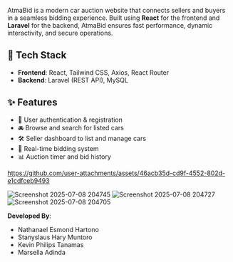
AtmaBid is a modern car auction website that connects sellers and buyers in a seamless bidding experience. Built using **React** for the frontend and **Laravel** for the backend, AtmaBid ensures fast performance, dynamic interactivity, and secure operations.

## 🔧 Tech Stack

- **Frontend**: React, Tailwind CSS, Axios, React Router
- **Backend**: Laravel (REST API), MySQL


## ✨ Features

- 🔐 User authentication & registration
- 🚘 Browse and search for listed cars
- 🛠️ Seller dashboard to list and manage cars
- 💸 Real-time bidding system
- 📊 Auction timer and bid history



https://github.com/user-attachments/assets/46acb35d-cd9f-4552-802d-e1cdfceb9493

![Screenshot 2025-07-08 204745](https://github.com/user-attachments/assets/7c057721-90aa-4dc0-9be4-53158c657fcc)
![Screenshot 2025-07-08 204727](https://github.com/user-attachments/assets/d240eb5a-50b9-4840-816b-b61a699753e1)
![Screenshot 2025-07-08 204705](https://github.com/user-attachments/assets/2a52639e-d1ff-4427-a9b5-83af192c6fea)


**Developed By**:
- Nathanael Esmond Hartono
- Stanyslaus Hary Muntoro
- Kevin Philips Tanamas
- Marsella Adinda
